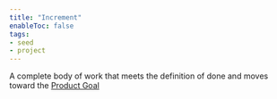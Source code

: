 ```yaml
---
title: "Increment"
enableToc: false
tags:
- seed
- project
---
```


A complete body of work that meets the definition of done and moves toward the [Product Goal](notes/Product%20Goal.md)